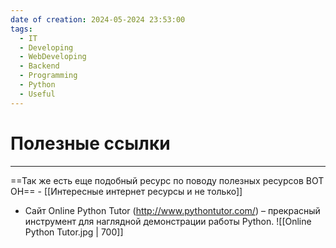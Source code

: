 ```yaml
---
date of creation: 2024-05-2024 23:53:00
tags:
  - IT
  - Developing
  - WebDeveloping
  - Backend
  - Programming
  - Python
  - Useful
---
```

# Полезные ссылки
---
==Так же есть еще подобный ресурс по поводу полезных ресурсов ВОТ ОН== - [[Интересные интернет ресурсы и не только]]

- Сайт Online Python Tutor (http://www.pythontutor.com/) – прекрасный инструмент для наглядной демонстрации работы Python.
![[Online Python Tutor.jpg | 700]]
